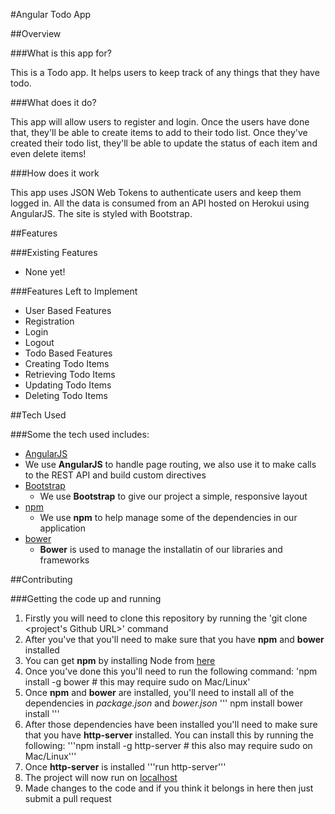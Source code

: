 #Angular Todo App

##Overview

###What is this app for?

This is a Todo app. It helps users to keep track of any things that they have todo.

###What does it do?

This app will allow users to register and login. Once the users have done that, they'll be able to create items to add to their todo list. Once they've created their todo list, they'll be able to update the status of each item and even delete items!

###How does it work

This app uses JSON Web Tokens to authenticate users and keep them logged in. All the data is consumed from an API hosted on Herokui using AngularJS. The site is styled with Bootstrap.

##Features

###Existing Features
- None yet!

###Features Left to Implement
- User Based Features
 - Registration
 - Login
 - Logout
- Todo Based Features
 - Creating Todo Items
 - Retrieving Todo Items
 - Updating Todo Items
 - Deleting Todo Items

##Tech Used

###Some the tech used includes:
- [AngularJS](https:angularjs.org/)
 - We use **AngularJS** to handle page routing, we also use it to make calls to the REST API and build custom directives
- [Bootstrap](http://getbootstrap.com/)
  - We use **Bootstrap** to give our project a simple, responsive layout
- [npm](https://www.npmjs.com/)
  - We use **npm** to help manage some of the dependencies in our application
- [bower](https://bower.,io/)
  - **Bower** is used to manage the installatin of our libraries and frameworks

##Contributing

###Getting the code up and running
1. Firstly you will need to clone this repository by running the 'git clone <project's Github URL>' command
2. After you've that you'll need to make sure that you have **npm** and **bower** installed
 1. You can get **npm** by installing Node from [here](https://nodejs.org/en/)
 2. Once you've done this you'll need to run the following command:
 'npm install -g bower # this may require sudo on Mac/Linux'
3. Once **npm** and **bower** are installed, you'll need to install all of the dependencies in *package.json* and *bower.json*
'''
   npm install
   bower install
 '''
 4. After those dependencies have been installed you'll need to make sure that you have **http-server** installed. You can install this by running the following: '''npm install -g http-server # this also may require sudo on Mac/Linux'''
 5. Once **http-server** is installed '''run http-server'''
 6. The project will now run on [localhost](http://127.0.0.1:8080)
 7. Made changes to the code and if you think it belongs in here then just submit a pull request